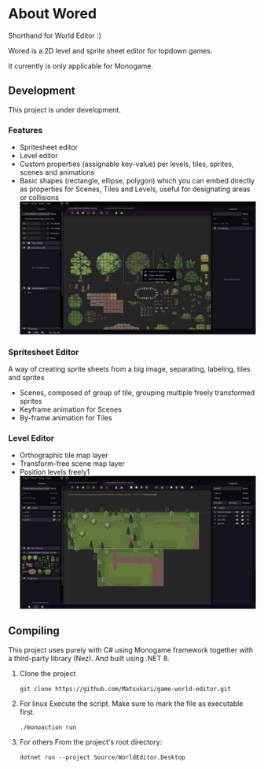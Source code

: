 # About Wored 
Shorthand for World Editor :) 

Wored is a 2D level and sprite sheet editor for topdown games.

It currently is only applicable for Monogame.

## Development 
This project is under development. 

### Features
- Spritesheet editor 
- Level editor
- Custom properties (assignable key-value) per levels, tiles, sprites, scenes and animations 
- Basic shapes (rectangle, ellipse, polygon) which you can embed directly as properties for Scenes, Tiles and Levels, useful for designating areas or collisions
![Spritesheet View](Screenshots/sheet_view.png "Sheet")

### Spritesheet Editor
A way of creating sprite sheets from a big image, separating, labeling, tiles and sprites
- Scenes, composed of group of tile, grouping multiple freely transformed sprites
- Keyframe animation for Scenes
- By-frame animation for Tiles

### Level Editor
- Orthographic tile map layer
- Transform-free scene map layer
- Position levels freely1
![Level View](Screenshots/world_view.png "Level")

## Compiling
This project uses purely with C# using Monogame framework together with a third-party library (Nez). And built using .NET 8.
1. Clone the project
	```
	git clone https://github.com/Matsukari/game-world-editor.git
	```

2. For linux 
	Execute the script. Make sure to mark the file as executable first. 
	```
	./monoaction run
	```

2. For others
	From the project's root directory:
	```
	dotnet run --project Source/WorldEditor.Desktop
	```


